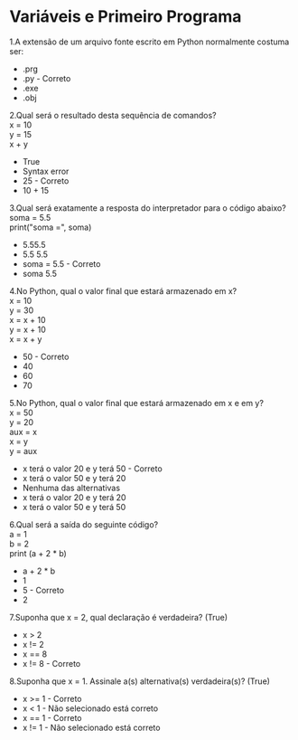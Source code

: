 # Variáveis e Primeiro Programa

1.A extensão de um arquivo fonte escrito em Python normalmente costuma ser:
- .prg
- .py  -  Correto 
- .exe
- .obj

2.Qual será o resultado desta sequência de comandos? 
<br>x = 10
<br>y = 15
<br>x + y
- True
- Syntax error
- 25  -  Correto 
- 10 + 15

3.Qual será exatamente a resposta do interpretador para o código abaixo? 
<br>soma = 5.5
<br>print("soma =", soma)
- 5.55.5
- 5.5 5.5
- soma = 5.5 - Correto 
- soma 5.5

4.No Python, qual o valor final que estará armazenado em x?
<br>x = 10
<br>y = 30
<br>x = x + 10
<br>y = x + 10
<br>x = x + y
- 50  -  Correto 
- 40
- 60
- 70

5.No Python, qual o valor final que estará armazenado em x e em y? 
<br>x = 50
<br>y = 20
<br>aux = x
<br>x = y
<br>y = aux
- x terá o valor 20 e y terá 50 - Correto 
- x terá o valor 50 e y terá 20 
- Nenhuma das alternativas
- x terá o valor 20 e y terá 20 
- x terá o valor 50 e y terá 50 

6.Qual será a saída do seguinte código?
<br>a = 1
<br>b = 2 
<br>print (a + 2 * b)
- a + 2 * b
- 1
- 5  -   Correto 
- 2

7.Suponha que x = 2, qual declaração é verdadeira? (True)
- x > 2
- x != 2
- x == 8
- x != 8  -  Correto 

8.Suponha que x = 1. Assinale a(s) alternativa(s) verdadeira(s)? (True)
- x >= 1  -  Correto 
- x < 1   -  Não selecionado está correto 
- x == 1  -  Correto 
- x != 1  -  Não selecionado está correto 